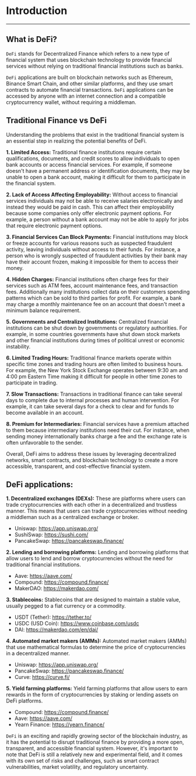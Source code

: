# Introduction

<hr>

## What is DeFi?

`DeFi` stands for Decentralized Finance which refers to a new type of financial system that uses blockchain technology to provide financial services without relying on traditional financial institutions such as banks.

`DeFi` applications are built on blockchain networks such as Ethereum, Binance Smart Chain, and other similar platforms, and they use smart contracts to automate financial transactions. `DeFi` applications can be accessed by anyone with an internet connection and a compatible cryptocurrency wallet, without requiring a middleman.

## Traditional Finance vs DeFi 

Understanding the problems that exist in the traditional financial system is an essential step in realizing the potential benefits of DeFi.

**1. Limited Access:** Traditional finance institutions require certain qualifications, documents, and credit scores to allow individuals to open bank accounts or access financial services. For example, if someone doesn't have a permanent address or identification documents, they may be unable to open a bank account, making it difficult for them to participate in the financial system.

**2. Lack of Access Affecting Employability:** Without access to financial services individuals may not be able to receive salaries electronically and instead they would be paid in cash. This can affect their employability because some companies only offer electronic payment options. For example, a person without a bank account may not be able to apply for jobs that require electronic payment options.

**3. Financial Services Can Block Payments:** Financial institutions may block or freeze accounts for various reasons such as suspected fraudulent activity, leaving individuals without access to their funds. For instance, a person who is wrongly suspected of fraudulent activities by their bank may have their account frozen, making it impossible for them to access their money.

**4. Hidden Charges:** Financial institutions often charge fees for their services such as ATM fees, account maintenance fees, and transaction fees. Additionally many institutions collect data on their customers spending patterns which can be sold to third parties for profit. For example, a bank may charge a monthly maintenance fee on an account that doesn't meet a minimum balance requirement.

**5. Governments and Centralized Institutions:** Centralized financial institutions can be shut down by governments or regulatory authorities. For example, in some countries governments have shut down stock markets and other financial institutions during times of political unrest or economic instability.

**6. Limited Trading Hours:** Traditional finance markets operate within specific time zones and trading hours are often limited to business hours. For example, the New York Stock Exchange operates between 9:30 am and 4:00 pm Eastern Time making it difficult for people in other time zones to participate in trading.

**7. Slow Transactions:** Transactions in traditional finance can take several days to complete due to internal processes and human intervention. For example, it can take several days for a check to clear and for funds to become available in an account.

**8. Premium for Intermediaries:** Financial services have a premium attached to them because intermediary institutions need their cut. For instance, when sending money internationally banks charge a fee and the exchange rate is often unfavorable to the sender.

Overall, DeFi aims to address these issues by leveraging decentralized networks, smart contracts, and blockchain technology to create a more accessible, transparent, and cost-effective financial system.

## DeFi applications:

**1. Decentralized exchanges (DEXs):** These are platforms where users can trade cryptocurrencies with each other in a decentralized and trustless manner. This means that users can trade cryptocurrencies without needing a middleman such as a centralized exchange or broker.

- Uniswap: <a href="https://app.uniswap.org/" target="_blank">https://app.uniswap.org/</a>
- SushiSwap: <a href="https://sushi.com/" target="_blank">https://sushi.com/</a>
- PancakeSwap: <a href="https://pancakeswap.finance/" target="_blank">https://pancakeswap.finance/</a>

**2. Lending and borrowing platforms:** Lending and borrowing platforms that allow users to lend and borrow cryptocurrencies without the need for traditional financial institutions.
- Aave: <a href="https://aave.com/" target="_blank">https://aave.com/</a>
- Compound: <a href="https://compound.finance/" target="_blank">https://compound.finance/</a>
- MakerDAO: <a href="https://makerdao.com/" target="_blank">https://makerdao.com/</a>

**3. Stablecoins:** Stablecoins that are designed to maintain a stable value, usually pegged to a fiat currency or a commodity.
- USDT (Tether): <a href="https://tether.to/" target="_blank">https://tether.to/</a>
- USDC (USD Coin): <a href="https://www.coinbase.com/usdc" target="_blank">https://www.coinbase.com/usdc</a>
- DAI: <a href="https://makerdao.com/en/dai/" target="_blank">https://makerdao.com/en/dai/</a>

**4. Automated market makers (AMMs):** Automated market makers (AMMs) that use mathematical formulas to determine the price of cryptocurrencies in a decentralized manner.
- Uniswap: <a href="https://app.uniswap.org/" target="_blank">https://app.uniswap.org/</a>
- PancakeSwap: <a href="https://pancakeswap.finance/" target="_blank">https://pancakeswap.finance/</a>
- Curve: <a href="https://curve.fi/" target="_blank">https://curve.fi/</a>

**5. Yield farming platforms:** Yield farming platforms that allow users to earn rewards in the form of cryptocurrencies by staking or lending assets on DeFi platforms.

- Compound: <a href="https://compound.finance/" target="_blank">https://compound.finance/</a>
- Aave: <a href="https://aave.com/" target="_blank">https://aave.com/</a>
- Yearn Finance: <a href="https://yearn.finance/" target="_blank">https://yearn.finance/</a>

`DeFi` is an exciting and rapidly growing sector of the blockchain industry, as it has the potential to disrupt traditional finance by providing a more open, transparent, and accessible financial system. However, it's important to note that DeFi is still a relatively new and experimental field, and it comes with its own set of risks and challenges, such as smart contract vulnerabilities, market volatility, and regulatory uncertainty.